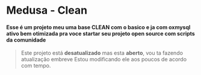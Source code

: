 # Medusa - Clean
#### Esse é um projeto meu uma base CLEAN com o basico e ja com oxmysql ativo bem otimizada pra voce startar seu projeto open source com scripts da comunidade
> Este projeto está **desatualizado** mas esta **aberto**, vou ta fazendo atualização embreve
Estou modificando ele aos poucos de acordo com tempo.

